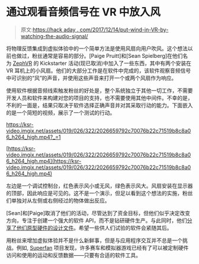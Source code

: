 # 通过观看音频信号在 VR 中放入风

> 原文:[https://hack aday . com/2017/12/14/put-wind-in-VR-by-watching-the-audio-signal/](https://hackaday.com/2017/12/14/putting-wind-in-vr-by-watching-the-audio-signal/)

将物理反馈集成到虚拟体验中的一个简单方法是使用风扇向用户吹风。这个想法以前也做过，粉丝通常是容易的部分。[Paige Pruitt]和[Sean Spielberg]在他们名为 [ZephVR](https://www.kickstarter.com/projects/1089532524/zephvr-real-wind-for-virtual-reality/) 的 Kickstarter 活动(现已取消)中加入了一些东西，其中有两个安装在 VR 耳机上的小风扇。他们的大部分工作是在软件中完成的，该软件观察音频信号中可识别的“风”的声音，并使用这些声音来打开一个或两个风扇作为响应。

使用软件根据音频线索触发粉丝的好处是，整个系统独立于其他一切工作，不需要开发人员和软件来构建对您的项目的支持，也不需要使用其他中间件。不幸的是，不利的一面是，结果只取决于软件选择正确声音并对其采取行动的能力。下面嵌入的是一个简短的视频，展示了一个测试的行动。

 <https://ksr-video.imgix.net/assets/019/026/322/2026659792c70076b22c71519b8c8a06_h264_high.mp4?_=1>

[https://ksr-video.imgix.net/assets/019/026/322/2026659792c70076b22c71519b8c8a06_h264_high.mp4](https://ksr-video.imgix.net/assets/019/026/322/2026659792c70076b22c71519b8c8a06_h264_high.mp4)

左边是一个调试控制台，红色表示风小或无风，绿色表示风大。风扇安装在显示器的顶部，因此响应是可见的。这不是一个演示，但足以看到这个想法的实施，粉丝们单独对从左侧或右侧经过的物体做出反应。

[Sean]和[Paige]取消了他们的活动，尽管达到了资金目标，但他们似乎决定改变方向，专注于创建一个强大的软件 API，而不是钻研硬件生产。与此同时，他们[分享了他们原型硬件的设计文件](https://drive.google.com/drive/folders/1bRnpyrAtDfvwKZrBPVYfM-Fm8B8fesTt)。希望一些供人们试验的软件会紧随其后。

用粉丝来增加虚拟体验并不是什么新鲜事，但是与应用程序交互并不总是一个挑战。例如, [Superfan](https://hackaday.com/2015/01/07/superfan-gaming-peripheral-lets-you-feel-your-speed/) 项目发现，许多赛车和模拟器游戏已经有了可以被定制硬件访问和使用的运动和反馈数据——只要有合适的软件工具。